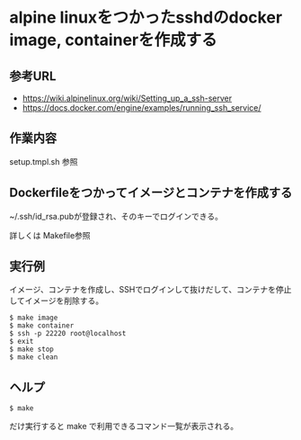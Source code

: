 # alpine linuxをつかったsshdのdocker image, containerを作成する

## 参考URL
* https://wiki.alpinelinux.org/wiki/Setting_up_a_ssh-server
* https://docs.docker.com/engine/examples/running_ssh_service/

## 作業内容

setup.tmpl.sh 参照

## Dockerfileをつかってイメージとコンテナを作成する

~/.ssh/id_rsa.pubが登録され、そのキーでログインできる。

詳しくは Makefile参照

## 実行例
イメージ、コンテナを作成し、SSHでログインして抜けだして、コンテナを停止してイメージを削除する。

	$ make image
	$ make container
	$ ssh -p 22220 root@localhost
	$ exit
	$ make stop
	$ make clean

## ヘルプ

	$ make

だけ実行すると make で利用できるコマンド一覧が表示される。
